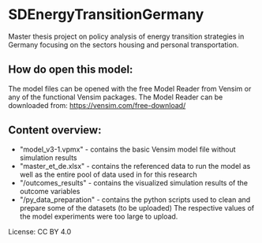 # SDEnergyTransitionGermany
Master thesis project on policy analysis of energy transition strategies in Germany focusing on the sectors housing and personal transportation.

## How do open this model:
The model files can be opened with the free Model Reader from Vensim or any of the functional Vensim packages. 
The Model Reader can be downloaded from: https://vensim.com/free-download/

## Content overview:
- "model_v3-1.vpmx" - contains the basic Vensim model file without simulation results
- "master_et_de.xlsx" - contains the referenced data to run the model as well as the entire pool of data used in for this research
- "/outcomes_results" - contains the visualized simulation results of the outcome variables
- "/py_data_preparation" - contains the python scripts used to clean and prepare some of the datasets (to be uploaded)
The respective values of the model experiments were too large to upload.

License: CC BY 4.0

